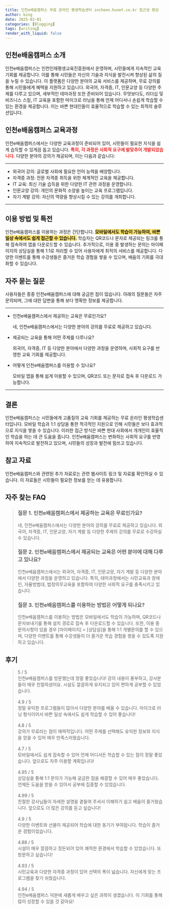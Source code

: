 ```yaml
---
title: 인천e배움캠퍼스 무료 온라인 평생학습센터 incheon.hunet.co.kr 접근성 향상
author: bing
date: 2025-02-01
categories: [Blogging]
tags: [writing]
render_with_liquid: false
---
```



<h2 id='인천e배움캠퍼스_소개'>인천e배움캠퍼스 소개</h2>

<p>인천e배움캠퍼스는 인천인재평생교육진흥원에서 운영하며, 시민들에게 지속적인 교육 기회를 제공합니다. 이를 통해 시민들은 자신의 기술과 지식을 발전시켜 향상된 삶의 질을 누릴 수 있습니다. 이 플랫폼은 다양한 분야의 교육 서비스를 제공하며, 무료 강의를 통해 시민들에게 혜택을 지원하고 있습니다. 외국어, 자격증, IT, 인문교양 등 다양한 주제를 다루고 있으며, 세부적인 테마과정 또한 준비되어 있습니다. 무엇보다도, 리더십 및 비즈니스 스킬, IT 교육을 포함한 마이크로 러닝을 통해 언제 어디서나 손쉽게 학습할 수 있는 환경을 제공합니다. 이는 바쁜 현대인들이 효율적으로 학습할 수 있는 최적의 솔루션입니다.</p>

<h2 id='인천e배움캠퍼스_교육과정'>인천e배움캠퍼스 교육과정</h2>

<p>인천e배움캠퍼스에서는 다양한 교육과정이 준비되어 있어, 시민들이 필요한 지식을 쉽게 습득할 수 있게끔 돕고 있습니다. <b><span style="color: #ee2323;">특히, 각 과정은 사회적 요구에 발맞추어 개발되었습니다.</span></b> 다양한 분야의 강의가 제공되며, 이는 다음과 같습니다:</p>

<hr />

<ul>
    <li>외국어 강의: 글로벌 사회에 필요한 언어 능력을 배양합니다.</li>
    <li>자격증 과정: 전문 자격증 취득을 위한 체계적인 교육을 제공합니다.</li>
    <li>IT 교육: 최신 기술 습득을 위한 다양한 IT 관련 과정을 운영합니다.</li>
    <li>인문교양 강의: 개인의 문화적 소양을 높이는 교육 프로그램입니다.</li>
    <li>자기 계발 강의: 자신의 역량을 향상시킬 수 있는 강의를 개최합니다.</li>
</ul>

<hr />

<h2 id='이용_방법_및_특전'>이용 방법 및 특전</h2>

<p>인천e배움캠퍼스를 이용하는 과정은 간단합니다. <b><span style="background-color: #ffe066;">모바일에서도 학습이 가능하여, 바쁜 일상 속에서도 쉽게 접근할 수 있습니다.</span></b> 학습자는 QR코드나 문자로 제공되는 링크를 통해 접속하여 앱을 다운로드할 수 있습니다. 추가적으로, 이용 중 발생하는 문의는 마이페이지의 상담실을 통해 1:1로 처리할 수 있어 사용자에게 최적의 서비스를 제공합니다. 다양한 이벤트를 통해 수강생들은 즐거운 학습 경험을 쌓을 수 있으며, 배움의 기회를 극대화할 수 있습니다.</p>

<h2 id='자주_묻는_질문'>자주 묻는 질문</h2>

<p>사용자들은 종종 인천e배움캠퍼스에 대해 궁금한 점이 많습니다. 아래의 질문들은 자주 문의되며, 그에 대한 답변을 통해 보다 명확한 정보를 제공합니다.</p>

<hr />

<ul>
    <li>인천e배움캠퍼스에서 제공하는 교육은 무료인가요?
        <p>네, 인천e배움캠퍼스에서는 다양한 분야의 강의를 무료로 제공하고 있습니다.</p>
    </li>
    <li>제공되는 교육을 통해 어떤 주제를 다루나요?
        <p>외국어, 자격증, IT 등 다양한 분야에서 다양한 과정을 운영하며, 사회적 요구를 반영한 교육 기회를 제공합니다.</p>
    </li>
    <li>어떻게 인천e배움캠퍼스를 이용할 수 있나요?
        <p>모바일 앱을 통해 쉽게 이용할 수 있으며, QR코드 또는 문자로 접속 후 다운로드 가능합니다.</p>
    </li>
</ul>

<hr />

<h2 id='결론'>결론</h2>

<p>인천e배움캠퍼스는 시민들에게 고품질의 교육 기회를 제공하는 무료 온라인 평생학습센터입니다. 모바일 학습과 1:1 상담을 통한 적극적인 지원으로 인해 시민들은 보다 효과적으로 지식을 쌓을 수 있습니다. 이러한 접근 방식은 바쁜 현대 사회에서 개개인이 효율적인 학습을 하는 데 큰 도움을 줍니다. 인천e배움캠퍼스는 변화하는 사회적 요구를 반영하여 지속적으로 발전하고 있으며, 시민들의 성장과 발전에 힘쓰고 있습니다. </p>

<h2 id='참고_자료'>참고 자료</h2>

<p>인천e배움캠퍼스와 관련된 추가 자료로는 관련 웹사이트 링크 및 자료를 확인하실 수 있습니다. 이 자료들은 시민들이 필요한 정보를 얻는 데 유용합니다.</p>


<h2 id='자주_찾는_FAQ'>자주 찾는 FAQ</h2>
<div itemscope="" itemtype="https://schema.org/FAQPage"> 
<blockquote> 
<div itemscope="" itemprop="mainEntity" itemtype="https://schema.org/Question"> 
<h3 itemprop="name">질문 1. 인천e배움캠퍼스에서 제공하는 교육은 무료인가요?</h3> 
<div itemscope="" itemprop="acceptedAnswer" itemtype="https://schema.org/Answer"> 
<span itemprop="text"> 
<p>네, 인천e배움캠퍼스에서는 다양한 분야의 강의를 무료로 제공하고 있습니다. 외국어, 자격증, IT, 인문교양, 자기 계발 등 다양한 주제의 강의를 무료로 수강하실 수 있습니다.</p> 
</span> 
</div> 
</div> 
<div itemscope="" itemprop="mainEntity" itemtype="https://schema.org/Question"> 
<h3 itemprop="name">질문 2. 인천e배움캠퍼스에서 제공되는 교육은 어떤 분야에 대해 다루고 있나요?</h3> 
<div itemscope="" itemprop="acceptedAnswer" itemtype="https://schema.org/Answer"> 
<span itemprop="text"> 
<p>인천e배움캠퍼스에서는 외국어, 자격증, IT, 인문교양, 자기 계발 등 다양한 분야에서 다양한 과정을 운영하고 있습니다. 특히, 테마과정에서는 시민교육과 장애인, 자율방범대, 법정의무교육을 포함하여 다양한 사회적 요구를 충족시키고 있습니다.</p> 
</span> 
</div> 
</div> 
<div itemscope="" itemprop="mainEntity" itemtype="https://schema.org/Question"> 
<h3 itemprop="name">질문 3. 인천e배움캠퍼스를 이용하는 방법은 어떻게 되나요?</h3> 
<div itemscope="" itemprop="acceptedAnswer" itemtype="https://schema.org/Answer"> 
<span itemprop="text"> 
<p>인천e배움캠퍼스를 이용하는 방법은 모바일에서도 학습이 가능하며, QR코드나 문자보내기를 통해 설치 경로로 접속 후 다운로드할 수 있습니다. 또한, 이용 중 문의사항이 있을 경우 [마이페이지] > [상담실]을 통해 1:1 개별문의를 할 수 있으며, 다양한 이벤트를 통해 수강생들이 더 즐거운 학습 경험을 쌓을 수 있도록 지원하고 있습니다.</p> 
</span> 
</div> 
</div> 
</blockquote> 
</div>
<h2 id='후기'>후기</h2>
<div itemscope itemtype="https://schema.org/Product">
  <blockquote>
  <div itemprop="review" itemscope itemtype="https://schema.org/Review">
      <div itemprop="reviewRating" itemscope itemtype="https://schema.org/Rating"> <span itemprop="ratingValue">5</span> / <span itemprop="bestRating">5</span> </div>
      <span itemprop="reviewBody">인천e배움캠퍼스를 방문했는데 정말 좋았습니다! 강의 내용이 풍부하고, 강사분들이 매우 친절하셨어요. 시설도 깔끔하게 유지되고 있어 편하게 공부할 수 있었습니다.</span>
  </div>
  <br>
  <div itemprop="review" itemscope itemtype="https://schema.org/Review">
      <div itemprop="reviewRating" itemscope itemtype="https://schema.org/Rating"> <span itemprop="ratingValue">4.9</span> / <span itemprop="bestRating">5</span> </div>
      <span itemprop="reviewBody">정말 유익한 프로그램들이 많아서 다양한 분야를 배울 수 있습니다. 마이크로 러닝 형식이어서 바쁜 일상 속에서도 쉽게 학습할 수 있어 좋습니다!</span>
  </div>
  <br>
  <div itemprop="review" itemscope itemtype="https://schema.org/Review">
      <div itemprop="reviewRating" itemscope itemtype="https://schema.org/Rating"> <span itemprop="ratingValue">4.8</span> / <span itemprop="bestRating">5</span> </div>
      <span itemprop="reviewBody">강의가 무료라는 점이 매력적입니다. 어떤 주제를 선택해도 유익한 정보와 지식을 얻을 수 있어 매우 만족스러웠습니다.</span>
  </div>
  <br>
  <div itemprop="review" itemscope itemtype="https://schema.org/Review">
      <div itemprop="reviewRating" itemscope itemtype="https://schema.org/Rating"> <span itemprop="ratingValue">4.7</span> / <span itemprop="bestRating">5</span> </div>
      <span itemprop="reviewBody">모바일에서도 쉽게 접속할 수 있어 언제 어디서든 학습할 수 있는 점이 정말 좋았습니다. 앞으로도 자주 이용할 계획입니다!</span>
  </div>
  <br>
  <div itemprop="review" itemscope itemtype="https://schema.org/Review">
      <div itemprop="reviewRating" itemscope itemtype="https://schema.org/Rating"> <span itemprop="ratingValue">4.95</span> / <span itemprop="bestRating">5</span> </div>
      <span itemprop="reviewBody">상담실을 통해 1:1 문의가 가능해 궁금한 점을 해결할 수 있어 매우 좋았습니다. 언제든 도움을 받을 수 있어서 공부에 집중할 수 있었습니다.</span>
  </div>
  <br>
  <div itemprop="review" itemscope itemtype="https://schema.org/Review">
      <div itemprop="reviewRating" itemscope itemtype="https://schema.org/Rating"> <span itemprop="ratingValue">4.99</span> / <span itemprop="bestRating">5</span> </div>
      <span itemprop="reviewBody">친절한 강사님들이 자세한 설명을 곁들여 주셔서 이해하기 쉽고 배움이 즐거웠습니다. 앞으로도 더 많은 강의를 듣고 싶습니다!</span>
  </div>
  <br>
  <div itemprop="review" itemscope itemtype="https://schema.org/Review">
      <div itemprop="reviewRating" itemscope itemtype="https://schema.org/Rating"> <span itemprop="ratingValue">4.9</span> / <span itemprop="bestRating">5</span> </div>
      <span itemprop="reviewBody">다양한 이벤트와 선물이 제공되어 학습에 대한 동기가 부여됩니다. 학습이 즐거운 경험이었습니다.</span>
  </div>
  <br>
  <div itemprop="review" itemscope itemtype="https://schema.org/Review">
      <div itemprop="reviewRating" itemscope itemtype="https://schema.org/Rating"> <span itemprop="ratingValue">4.88</span> / <span itemprop="bestRating">5</span> </div>
      <span itemprop="reviewBody">시설이 매우 깔끔하고 정돈되어 있어 쾌적한 환경에서 학습할 수 있었습니다. 또 방문하고 싶습니다!</span>
  </div>
  <br>
  <div itemprop="review" itemscope itemtype="https://schema.org/Review">
      <div itemprop="reviewRating" itemscope itemtype="https://schema.org/Rating"> <span itemprop="ratingValue">4.93</span> / <span itemprop="bestRating">5</span> </div>
      <span itemprop="reviewBody">시민교육과 다양한 자격증 과정이 있어 선택의 폭이 넓습니다. 자신에게 맞는 프로그램을 찾기 쉬웠습니다.</span>
  </div>
  <br>
  <div itemprop="review" itemscope itemtype="https://schema.org/Review">
      <div itemprop="reviewRating" itemscope itemtype="https://schema.org/Rating"> <span itemprop="ratingValue">4.94</span> / <span itemprop="bestRating">5</span> </div>
      <span itemprop="reviewBody">인천e배움캠퍼스 덕분에 새롭게 배우고 싶은 과목이 생겼습니다. 이 기회를 통해 많이 성장할 수 있을 것 같아요!</span>
  </div>
  </blockquote>
</div>
